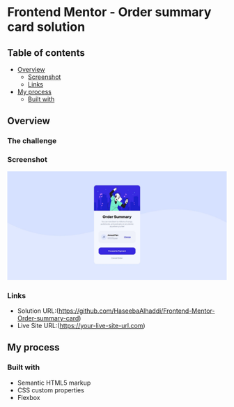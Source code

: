 # Frontend Mentor - Order summary card solution
## Table of contents

- [Overview](#overview)
  - [Screenshot](#screenshot)
  - [Links](#links)
- [My process](#my-process)
  - [Built with](#built-with)

## Overview

### The challenge

### Screenshot

![](./Screenshot.jpg)


### Links

- Solution URL:(https://github.com/HaseebaAlhaddi/Frontend-Mentor-Order-summary-card)
- Live Site URL:(https://your-live-site-url.com)

## My process

### Built with

- Semantic HTML5 markup
- CSS custom properties
- Flexbox

